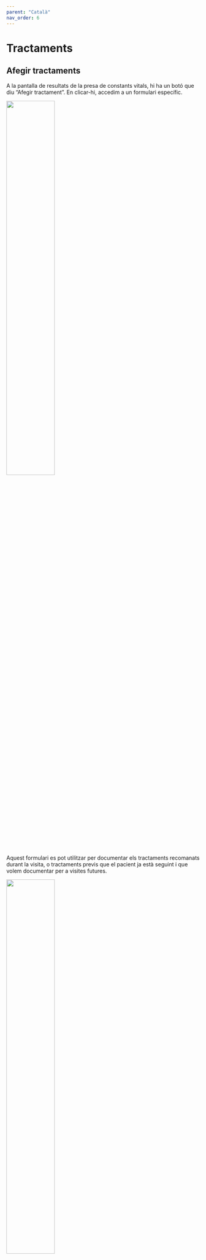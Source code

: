 ```yaml
---
parent: "Català"
nav_order: 6
---
```


# Tractaments 

## Afegir tractaments 

A la pantalla de resultats de la presa de constants vitals, hi ha un botó que diu “Afegir tractament”. En clicar-hi, accedim a un formulari específic.

<img src="../assets/treatment-1.png" width="50%">

Aquest formulari es pot utilitzar per documentar els tractaments recomanats durant la visita, o tractaments previs que el pacient ja està seguint i que volem documentar per a visites futures.

<img src="../assets/treatment-2.png" width="50%">


Aquesta informació quedarà registrada i afectarà algunes parts de l’aplicació quan el pacient torni en visites posteriors.

El formulari consta de 4 seccions:
En la primera, marquem si el tractament és preexistent o recomanat durant la visita.
Introduïm el nom del medicament i podem seleccionar tots els tipus de medicament que apliquin (selecció múltiple).
També tenim un camp de text lliure per afegir qualsevol tipus de recordatori o explicació (dosi, freqüència, durada del tractament…).

<img src="../assets/treatment-3.png" width="50%">

Si el tractament es recomana avui, tindrem un camp addicional per anotar el nom del metge que l’ha recomanat.

Quan un pacient té tractaments assignats, també podrem documentar la seva [adherencia](adherence.md)

## Editar Tractaments 

### Tractaments actuals 

Tornant a la pantalla de resultats després d’afegir un o més tractaments, cada tractament té una icona a la part superior dreta que desplega un menú contextual. En aquest menú podem interactuar amb cada tractament.

<img src="../assets/treatment-edit.png" width="50%">

Diferenciem com editar els tractaments segons si s’han afegit el mateix dia o si provenen de recomanacions anteriors.

Si el tractament s’ha afegit el mateix dia, tenim les opcions de tornar a editar el contingut al seu formulari corresponent (per exemple, si hi ha errors) o esborrar-lo completament.

### Tractaments previs 

Un tractament previ no es pot modificar, però es pot Finalitzar. Això el farà invisible en visites futures. Les dades anteriors quedaran guardades.

<img src="../assets/treatment-finalize.png" width="50%">

Si per qualsevol motiu es vol editar un tractament ja en marxa (com canviar la dosi o la freqüència), es recomana finalitzar-lo i afegir-ne un de nou amb informació similar.

En finalitzar el tractament, la casella corresponent es tornarà transparent per indicar que l’operació s’ha completat correctament.
